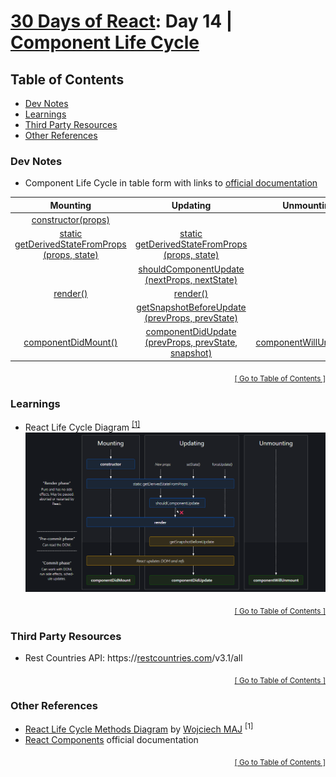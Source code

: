 <div id="readme"></div>

<!-- omit in toc -->
# [30 Days of React](../README.md#readme): Day 14 | [Component Life Cycle](https://github.com/Asabeneh/30-Days-Of-React/blob/master/14_Day_Component_Life_Cycles/14_component_life_cycles.md)

<!-- omit in toc -->
## Table of Contents
- [Dev Notes](#dev-notes)
- [Learnings](#learnings)
- [Third Party Resources](#third-party-resources)
- [Other References](#other-references)

### Dev Notes
* Component Life Cycle in table form with links to [official documentation](https://reactjs.org)

| Mounting | Updating | Unmounting |
| :--: | :--: | :--: |
| [constructor(props)](https://reactjs.org/docs/react-component.html#constructor) | | |
| [static getDerivedStateFromProps (props, state)](https://reactjs.org/docs/react-component.html#static-getderivedstatefromprops) | [static getDerivedStateFromProps (props, state)](https://reactjs.org/docs/react-component.html#static-getderivedstatefromprops) | |
| | [shouldComponentUpdate (nextProps, nextState)](https://reactjs.org/docs/react-component.html#shouldcomponentupdate) | |
| [render()](https://reactjs.org/docs/react-component.html#render) | [render()](https://reactjs.org/docs/react-component.html#render) | |
| | [getSnapshotBeforeUpdate (prevProps, prevState)](https://reactjs.org/docs/react-component.html#getsnapshotbeforeupdate) | |
| [componentDidMount()](https://reactjs.org/docs/react-component.html#componentdidmount) | [componentDidUpdate (prevProps, prevState, snapshot)](https://reactjs.org/docs/react-component.html#componentdidupdate) | [componentWillUnmount()](https://reactjs.org/docs/react-component.html#componentwillunmount) |

<div align="right"><sub><a href="#table-of-contents">[ Go to Table of Contents ]</a></sub></div>

### Learnings
* React Life Cycle Diagram <sup><a href="#1">[1]</a></sup>
![React Life Cycle Diagram](./src/_assets/react-life-cycle-diagram.png?raw=true)

<div align="right"><sub><a href="#table-of-contents">[ Go to Table of Contents ]</a></sub></div>

### Third Party Resources
* Rest Countries API: https://[restcountries.com](https://restcountries.com)/v3.1/all

<div align="right"><sub><a href="#table-of-contents">[ Go to Table of Contents ]</a></sub></div>

### Other References
* [React Life Cycle Methods Diagram](https://projects.wojtekmaj.pl/react-lifecycle-methods-diagram/) by [Wojciech MAJ](https://github.com/wojtekmaj) <sup id="1">[1]</sup>
* [React Components](https://reactjs.org/docs/react-component.html) official documentation

<div align="right"><sub><a href="#table-of-contents">[ Go to Table of Contents ]</a></sub></div>
